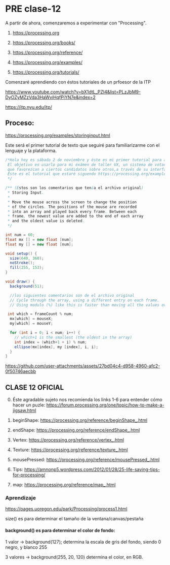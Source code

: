 # PRE clase-12

A partir de ahora, comenzaremos a experimentar con "Processing".

1. https://processing.org  

2. https://processing.org/books/

3. https://processing.org/reference/

4. https://processing.org/examples/

5. https://processing.org/tutorials/

Comenzaré aprendiendo con éstos tutoriales de un prfoesor de la ITP

https://www.youtube.com/watch?v=bX1dtL_PZl4&list=PLzJbM9-DyOZyMZzVda3HaWviHqfPiYN7e&index=2

https://itp.nyu.edu/itp/


## Proceso:

https://processing.org/examples/storinginput.html

Este será el primer tutorial de texto que seguiré para familiarizarme con el lenguaje y la plataforma.

```java
/*Hola hoy es sábado 2 de noviembre y éste es mi primer tutorial para aprender a usar processing.
 El objetivo es usarlo para mi exámen de taller UX, un sistema de votación, donde queremos hacer interfcaes compicadas,
 que favorezcan a ciertos candidatos sobre otros,a través de su interfaz e interacción.
 Éste es el tutorial que estaré siguendo https://processing.org/examples/storinginput.html
 */

/** (Éstos son los comentarios que tenía el archivo original)
 * Storing Input.
 *
 * Move the mouse across the screen to change the position
 * of the circles. The positions of the mouse are recorded
 * into an array and played back every frame. Between each
 * frame, the newest value are added to the end of each array
 * and the oldest value is deleted.
 */

int num = 60;
float mx [] = new float [num];
float my [] = new float [num];

void setup() {
  size(640, 360);
  noStroke();
  fill(255, 153);
}

void draw() {
  background(51);

  //los siguientes comentarios son de el archivo original
  // Cycle through the array, using a different entry on each frame.
  // Using modulo (%) like this is faster than moving all the values over.

 int which = frameCount % num;
  mx[which] = mouseX;
  my[which] = mouseY;

  for (int i = 0; i < num; i++) {
    // which+1 is the smallest (the oldest in the array)
    int index = (which+1 + i) % num;
    ellipse(mx[index], my [index], i, i);
  }
} 
```


https://github.com/user-attachments/assets/27bd04c4-d958-4960-afc2-0f50746aecbb



## CLASE 12 OFICIAL

0. Éste agradable sujeto nos recomienda los links 1-6 para entender cómo hacer un puzle: https://forum.processing.org/one/topic/how-to-make-a-jigsaw.html

1. beginShape: https://processing.org/reference/beginShape_.html

2. endShape: https://processing.org/reference/endShape_.html

3. Vertex: https://processing.org/reference/vertex_.html

4. Texture: https://processing.org/reference/texture_.html

5. mousePressed: https://processing.org/reference/mousePressed_.html

6. Tips: https://amnonp5.wordpress.com/2012/01/28/25-life-saving-tips-for-processing/

7. map: https://processing.org/reference/map_.html


### Aprendizaje

https://pages.uoregon.edu/park/Processing/process1.html


size() es para determinar el tamaño de la ventana/canvas/pestaña


#### background() es para determinar el color de fondo:


1 valor -> background(127); determina la escala de gris del fondo, siendo 0 negro, y blanco 255

3 valores -> background(255, 20, 120) determina el color, en RGB.




